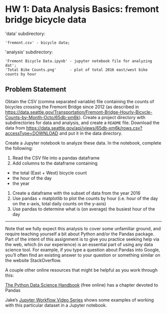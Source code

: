 # HW 1: Data Analysis Basics: fremont bridge bicycle data

'data' subdirectory:

	'fremont.csv' - bicycle data;	

'analysis' subdirectory:

	'Fremont Bicycle Data.ipynb' - jupyter notebook file for analyzing dat';
	'Total Bike Counts.png'      - plot of total 2016 east/west bike counts by hour

## Problem Statement

Obtain the CSV (comma separated variable) file containing the counts of bicycles crossing the Fremont Bridge since 2012 (as described in https://data.seattle.gov/Transportation/Fremont-Bridge-Hourly-Bicycle-Counts-by-Month-Octo/65db-xm6k). Create a project directory with subdirectories for data and analysis, and create a `README` file. Download the data from https://data.seattle.gov/api/views/65db-xm6k/rows.csv?accessType=DOWNLOAD and put it in the data directory.

Create a Jupyter notebook to analyze these data. In the notebook, complete the following:

1. Read the CSV file into a pandas dataframe
1. Add columns to the dataframe containing
 * the total (East + West) bicycle count
 * the hour of the day
 * the year
1. Create a dataframe with the subset of data from the year 2016
1. Use pandas + matplotlib to plot the counts by hour (i.e. hour of the day on the x-axis, total daily counts on the y-axis)
1. Use pandas to determine what is (on average) the busiest hour of the day

-----

Note that we fully expect this analysis to cover some unfamiliar ground, and require teaching yourself a bit about Python and/or the Pandas package. Part of the intent of this assignment is to give you practice seeking help via the web, which (in our experience) is an essential part of using any data science tool. For example, if you type a question about Pandas into Google, you’ll often find an existing answer to your question or something similar on the website StackOverflow.

A couple other online resources that might be helpful as you work through this:

[The Python Data Science Handbook](https://jakevdp.github.io/PythonDataScienceHandbook/) (free online) has a chapter devoted to Pandas

Jake’s [Jupyter Workflow Video Series](http://jakevdp.github.io/blog/2017/03/03/reproducible-data-analysis-in-jupyter/) shows some examples of working with this particular dataset in a Jupyter notebook. 
